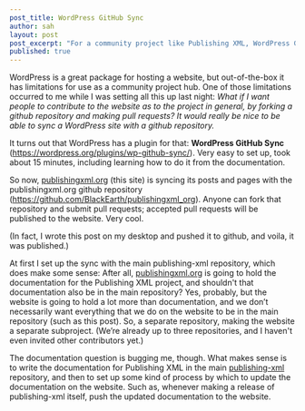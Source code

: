 ```yaml
---
post_title: WordPress GitHub Sync
author: sah
layout: post
post_excerpt: "For a community project like Publishing XML, WordPress GitHub Sync provides an easy way to collaboratively maintain a website in GitHub and publish it with WordPress."
published: true
---
```

WordPress is a great package for hosting a website, but out-of-the-box it has limitations for use as a community project hub. One of those limitations occurred to me while I was setting all this up last night: _What if I want people to contribute to the website as to the project in general, by forking a github repository and making pull requests? It would really be nice to be able to sync a WordPress site with a github repository._

It turns out that WordPress has a plugin for that: **WordPress GitHub Sync** (<https://wordpress.org/plugins/wp-github-sync/>). Very easy to set up, took about 15 minutes, including learning how to do it from the documentation.

So now, [publishingxml.org](http://publishingxml.org) (this site) is syncing its posts and pages with the publishingxml.org github repository (<https://github.com/BlackEarth/publishingxml_org>). Anyone can fork that repository and submit pull requests; accepted pull requests will be published to the website. Very cool.

(In fact, I wrote this post on my desktop and pushed it to github, and voila, it was published.) 

At first I set up the sync with the main publishing-xml repository, which does make some sense: After all, [publishingxml.org](http://publishingxml.org) is going to hold the documentation for the Publishing XML project, and shouldn't that documentation also be in the main repository? Yes, probably, but the website is going to hold a lot more than documentation, and we don’t necessarily want everything that we do on the website to be in the main repository (such as this post). So, a separate repository, making the website a separate subproject. (We’re already up to three repositories, and I haven't even invited other contributors yet.)

The documentation question is bugging me, though. What makes sense is to write the documentation for Publishing XML in the main [publishing-xml](https://github.com/BlackEarth/publishing-xml) repository, and then to set up some kind of process by which to update the documentation on the website. Such as, whenever making a release of publishing-xml itself, push the updated documentation to the website.
